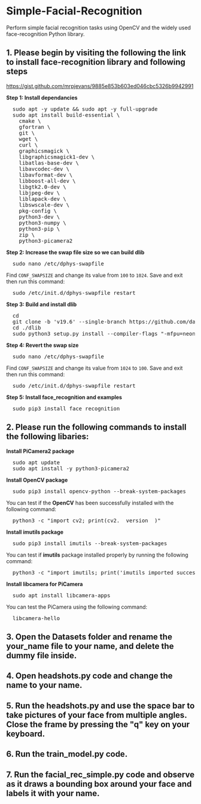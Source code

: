 # Simple-Facial-Recognition
Perform simple facial recognition tasks using OpenCV and the widely used face-recognition Python library. 

## 1. Please begin by visiting the following the link to install face-recognition library and following steps



https://gist.github.com/mrpjevans/9885e853b603ed046cbc5326b9942991

**Step 1: Install dependancies**

<pre>
  sudo apt -y update && sudo apt -y full-upgrade
  sudo apt install build-essential \
    cmake \
    gfortran \
    git \
    wget \
    curl \
    graphicsmagick \
    libgraphicsmagick1-dev \
    libatlas-base-dev \
    libavcodec-dev \
    libavformat-dev \
    libboost-all-dev \
    libgtk2.0-dev \
    libjpeg-dev \
    liblapack-dev \
    libswscale-dev \
    pkg-config \
    python3-dev \
    python3-numpy \
    python3-pip \
    zip \
    python3-picamera2
</pre>

**Step 2: Increase the swap file size so we can build dlib**

<pre>
  sudo nano /etc/dphys-swapfile
</pre>

Find `CONF_SWAPSIZE` and change its value from `100` to `1024`. Save and exit then run this command:

<pre>
  sudo /etc/init.d/dphys-swapfile restart
</pre>

**Step 3: Build and install dlib**
<pre>
  cd
  git clone -b 'v19.6' --single-branch https://github.com/davisking/dlib.git
  cd ./dlib
  sudo python3 setup.py install --compiler-flags "-mfpu=neon"
</pre>

**Step 4: Revert the swap size**
<pre>
  sudo nano /etc/dphys-swapfile
</pre>
Find `CONF_SWAPSIZE` and change its value from `1024` to `100`. Save and exit then run this command:

<pre>
  sudo /etc/init.d/dphys-swapfile restart
</pre>

**Step 5: Install face_recognition and examples**

<pre>
  sudo pip3 install face_recognition
</pre>

## 2. Please run the following commands to install the following libaries: 

**Install PiCamera2 package**

<pre>
  sudo apt update
  sudo apt install -y python3-picamera2
</pre>  


**Install OpenCV package**

<pre>
  sudo pip3 install opencv-python --break-system-packages
</pre>

You can test if the **OpenCV** has been successfully installed with the following command: 

<pre>
  python3 -c "import cv2; print(cv2.__version__)"
</pre>

**Install imutils package**
<pre>
  sudo pip3 install imutils --break-system-packages
</pre>

You can test if **imutils** package installed properly by running the following command: 

<pre>
  python3 -c "import imutils; print('imutils imported successfully')"
</pre>

**Install libcamera for PiCamera**

<pre>
  sudo apt install libcamera-apps
</pre>

You can test the PiCamera using the following command:

<pre>
  libcamera-hello
</pre>

## 3. Open the **Datasets** folder and rename the **your_name** file to your name, and **delete** the dummy file inside. 

## 4. Open **headshots.py** code and change the name to your name.

## 5. Run the **headshots.py** and use the **space** bar to take pictures of your face from multiple angles. Close the frame by pressing the **"q"** key on your keyboard.

## 6. Run the train_model.py code.

## 7. Run the facial_rec_simple.py code and observe as it draws a bounding box around your face and labels it with your name. 
